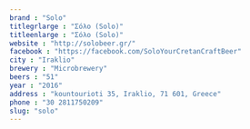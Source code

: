 ```yaml
---
brand : "Solo"
titlegrlarge : "Σόλο (Solo)"
titleenlarge : "Σόλο (Solo)"
website : "http://solobeer.gr/"
facebook : "https://facebook.com/SoloYourCretanCraftBeer"
city : "Iraklio"
brewery : "Microbrewery"
beers : "51"
year : "2016"
address : "kountourioti 35, Iraklio, 71 601, Greece"
phone : "30 2811750209"
slug: "solo"
---
```

